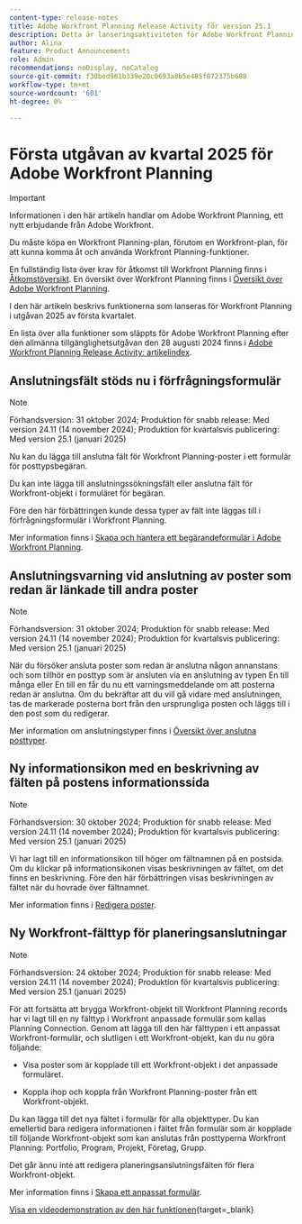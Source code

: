 ```yaml
---
content-type: release-notes
title: Adobe Workfront Planning Release Activity för version 25.1
description: Detta är lanseringsaktiviteten för Adobe Workfront Planning-produkten för första kvartalet 2025.
author: Alina
feature: Product Announcements
role: Admin
recommendations: noDisplay, noCatalog
source-git-commit: f30bed961b339e20c0693a8b5e485f872375b688
workflow-type: tm+mt
source-wordcount: '601'
ht-degree: 0%

---
```


# Första utgåvan av kvartal 2025 för Adobe Workfront Planning

<!--remove this important intro after the 25.1 release-->

>[!IMPORTANT]
>
>Informationen i den här artikeln handlar om Adobe Workfront Planning, ett nytt erbjudande från Adobe Workfront.
>
>Du måste köpa en Workfront Planning-plan, förutom en Workfront-plan, för att kunna komma åt och använda Workfront Planning-funktioner.
>
>En fullständig lista över krav för åtkomst till Workfront Planning finns i [Åtkomstöversikt](/help/quicksilver/planning/access/access-overview.md).
>En översikt över Workfront Planning finns i [Översikt över Adobe Workfront Planning](/help/quicksilver/planning/general/planning-overview.md).
>

I den här artikeln beskrivs funktionerna som lanseras för Workfront Planning i utgåvan 2025 av första kvartalet.

<!--keep the sentence below for all future quarterly release pages-->
<!--remove the general activity mention after First Quarter 2025 is released-->

En lista över alla funktioner som släppts för Adobe Workfront Planning efter den allmänna tillgänglighetsutgåvan den 28 augusti 2024 finns i [Adobe Workfront Planning Release Activity: artikelindex](/help/quicksilver/product-announcements/product-releases/planning-release-activity/planning-release-activity-article-index.md).

## Anslutningsfält stöds nu i förfrågningsformulär

>[!NOTE]
>
>Förhandsversion: 31 oktober 2024; Produktion för snabb release: Med version 24.11 (14 november 2024); Produktion för kvartalsvis publicering: Med version 25.1 (januari 2025)

Nu kan du lägga till anslutna fält för Workfront Planning-poster i ett formulär för posttypsbegäran.

Du kan inte lägga till anslutningssökningsfält eller anslutna fält för Workfront-objekt i formuläret för begäran.

Före den här förbättringen kunde dessa typer av fält inte läggas till i förfrågningsformulär i Workfront Planning.

Mer information finns i [Skapa och hantera ett begärandeformulär i Adobe Workfront Planning](/help/quicksilver/planning/requests/create-request-form.md).

## Anslutningsvarning vid anslutning av poster som redan är länkade till andra poster

>[!NOTE]
>
>Förhandsversion: 31 oktober 2024; Produktion för snabb release: Med version 24.11 (14 november 2024); Produktion för kvartalsvis publicering: Med version 25.1 (januari 2025)

När du försöker ansluta poster som redan är anslutna någon annanstans och som tillhör en posttyp som är ansluten via en anslutning av typen En till många eller En till en får du nu ett varningsmeddelande om att posterna redan är anslutna. Om du bekräftar att du vill gå vidare med anslutningen, tas de markerade posterna bort från den ursprungliga posten och läggs till i den post som du redigerar.

Mer information om anslutningstyper finns i [Översikt över anslutna posttyper](/help/quicksilver/planning/architecture/connect-record-types-overview.md).

## Ny informationsikon med en beskrivning av fälten på postens informationssida

>[!NOTE]
>
>Förhandsversion: 30 oktober 2024; Produktion för snabb release: Med version 24.11 (14 november 2024); Produktion för kvartalsvis publicering: Med version 25.1 (januari 2025)

Vi har lagt till en informationsikon till höger om fältnamnen på en postsida. Om du klickar på informationsikonen visas beskrivningen av fältet, om det finns en beskrivning. Före den här förbättringen visas beskrivningen av fältet när du hovrade över fältnamnet.

Mer information finns i [Redigera poster](/help/quicksilver/planning/records/edit-records.md).

## Ny Workfront-fälttyp för planeringsanslutningar

>[!NOTE]
>
>Förhandsversion: 24 oktober 2024; Produktion för snabb release: Med version 24.11 (14 november 2024); Produktion för kvartalsvis publicering: Med version 25.1 (januari 2025)

För att fortsätta att brygga Workfront-objekt till Workfront Planning records har vi lagt till en ny fälttyp i Workfront anpassade formulär som kallas Planning Connection. Genom att lägga till den här fälttypen i ett anpassat Workfront-formulär, och slutligen i ett Workfront-objekt, kan du nu göra följande:

* Visa poster som är kopplade till ett Workfront-objekt i det anpassade formuläret.

* Koppla ihop och koppla från Workfront Planning-poster från ett Workfront-objekt.

Du kan lägga till det nya fältet i formulär för alla objekttyper. Du kan emellertid bara redigera informationen i fältet från formulär som är kopplade till följande Workfront-objekt som kan anslutas från posttyperna Workfront Planning: Portfolio, Program, Projekt, Företag, Grupp.

Det går ännu inte att redigera planeringsanslutningsfälten för flera Workfront-objekt.

Mer information finns i [Skapa ett anpassat formulär](/help/quicksilver/administration-and-setup/customize-workfront/create-manage-custom-forms/form-designer/design-a-form/design-a-form.md).

[Visa en videodemonstration av den här funktionen](https://video.tv.adobe.com/v/3435633/){target=_blank}
